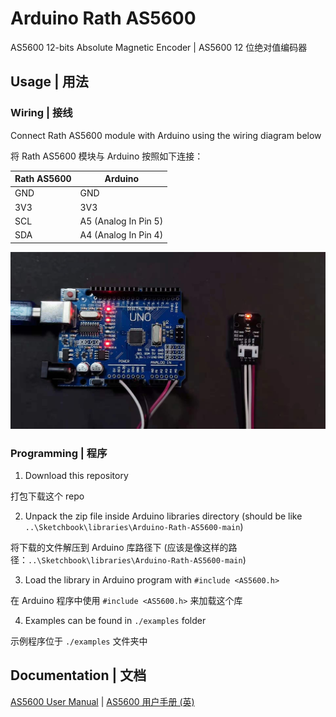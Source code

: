 # Arduino Rath AS5600

AS5600 12-bits Absolute Magnetic Encoder | AS5600 12 位绝对值编码器

## Usage | 用法

### Wiring | 接线

Connect Rath AS5600 module with Arduino using the wiring diagram below

将 Rath AS5600 模块与 Arduino 按照如下连接：

| Rath AS5600 | Arduino              |
| ----------- | -------------------- |
| GND         | GND                  |
| 3V3         | 3V3                  |
| SCL         | A5 (Analog In Pin 5) |
| SDA         | A4 (Analog In Pin 4) |

![wiring](https://raw.githubusercontent.com/uncertainty-cc/Arduino-Rath-AS5600/main/docs/img/wiring.jpg)

### Programming | 程序

1. Download this repository

打包下载这个 repo

2. Unpack the zip file inside Arduino libraries directory (should be like `..\Sketchbook\libraries\Arduino-Rath-AS5600-main`)

将下载的文件解压到 Arduino 库路径下 (应该是像这样的路径：`..\Sketchbook\libraries\Arduino-Rath-AS5600-main`)

3. Load the library in Arduino program with `#include <AS5600.h>`

在 Arduino 程序中使用 `#include <AS5600.h>` 来加载这个库

4. Examples can be found in `./examples` folder

示例程序位于 `./examples` 文件夹中

## Documentation | 文档

[AS5600 User Manual](https://raw.githubusercontent.com/uncertainty-cc/Arduino-Rath-AS5600/main/docs/AS5600_DS000365_5-00.pdf) | [AS5600 用户手册 (英)](https://raw.githubusercontent.com/uncertainty-cc/Arduino-Rath-AS5600/main/docs/AS5600_DS000365_5-00.pdf)